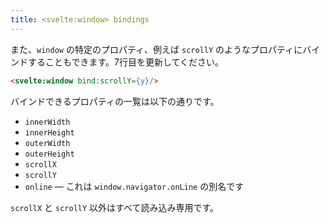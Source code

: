 ```yaml
---
title: <svelte:window> bindings
---
```


また、`window` の特定のプロパティ、例えば `scrollY` のようなプロパティにバインドすることもできます。7行目を更新してください。

```html
<svelte:window bind:scrollY={y}/>
```

バインドできるプロパティの一覧は以下の通りです。

* `innerWidth`
* `innerHeight`
* `outerWidth`
* `outerHeight`
* `scrollX`
* `scrollY`
* `online` — これは `window.navigator.onLine` の別名です

`scrollX` と `scrollY` 以外はすべて読み込み専用です。